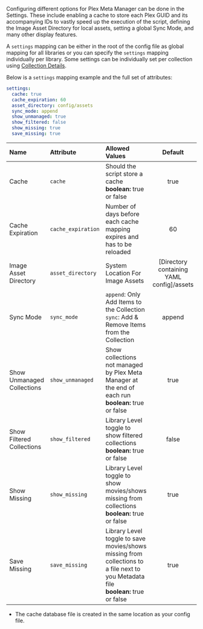 Configuring different options for Plex Meta Manager can be done in the Settings. These include enabling a cache to store each Plex GUID and its accompanying IDs to vastly speed up the execution of the script, defining the Image Asset Directory for local assets, setting a global Sync Mode, and many other display features.

A `settings` mapping can be either in the root of the config file as global mapping for all libraries or you can specify the `settings` mapping individually per library. Some settings can be individually set per collection using [Collection Details](https://github.com/meisnate12/Plex-Meta-Manager/wiki/Collection-Details).

Below is a `settings` mapping example and the full set of attributes:
```yaml
settings:
  cache: true
  cache_expiration: 60
  asset_directory: config/assets
  sync_mode: append
  show_unmanaged: true
  show_filtered: false
  show_missing: true
  save_missing: true
```

| Name | Attribute | Allowed Values | Default | Global Level | Library Level | Collection Level |
| :-- | :-- | :-- | :--: | :--: | :--: | :--: |
| Cache | `cache` | Should the script store a cache<br><strong>boolean:</strong> true or false | true | :heavy_check_mark: | :x: | :x: |
| Cache Expiration | `cache_expiration` | Number of days before each cache mapping expires and has to be reloaded | 60 | :heavy_check_mark: | :x: | :x: |
| Image Asset Directory | `asset_directory` | System Location For Image Assets | [Directory containing YAML config]/assets | :heavy_check_mark: | :heavy_check_mark: | :x: |
| Sync Mode | `sync_mode` | `append`: Only Add Items to the Collection<br>`sync`: Add & Remove Items from the Collection | append | :heavy_check_mark: | :heavy_check_mark: | :heavy_check_mark: |
| Show Unmanaged Collections | `show_unmanaged` | Show collections not managed by Plex Meta Manager at the end of each run<br>**boolean:** true or false | true | :heavy_check_mark: | :heavy_check_mark: | :x: |
| Show Filtered Collections | `show_filtered` | Library Level toggle to show filtered collections<br>**boolean:** true or false | false | :heavy_check_mark: | :heavy_check_mark: | :heavy_check_mark: |
| Show Missing | `show_missing` | Library Level toggle to show movies/shows missing from collections<br>**boolean:** true or false | true | :heavy_check_mark: | :heavy_check_mark: | :heavy_check_mark: |
| Save Missing | `save_missing` | Library Level toggle to save movies/shows missing from collections to a file next to you Metadata file<br>**boolean:** true or false | true | :heavy_check_mark: | :heavy_check_mark: | :heavy_check_mark: |

* The cache database file is created in the same location as your config file.